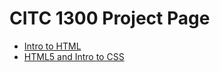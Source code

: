 # CITC 1300 Project Page

<ul>
<li><a href="Intro_to_html/index.html" target="_blank"> Intro to HTML</a></li>
<li><a href="hhtml5_intro_to_css" target="_blank"> HTML5 and Intro to CSS</a></li>
</ul>
